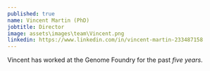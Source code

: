 ```yaml
---
published: true
name: Vincent Martin (PhD)
jobtitle: Director
image: assets\images\team\Vincent.png
linkedin: https://www.linkedin.com/in/vincent-martin-233487158
---
```

Vincent has worked at the Genome Foundry for the past *five years*.